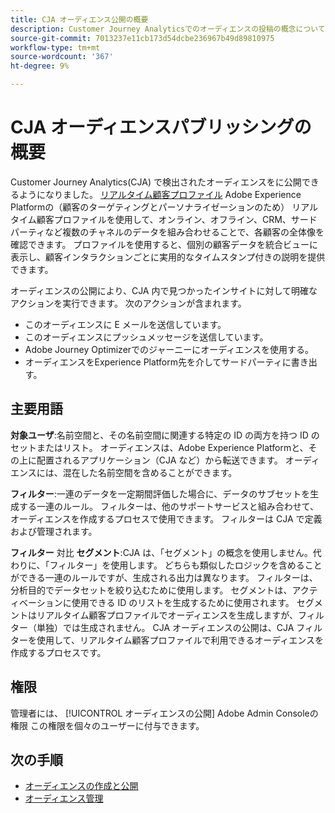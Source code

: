 ```yaml
---
title: CJA オーディエンス公開の概要
description: Customer Journey Analyticsでのオーディエンスの投稿の概念について説明します
source-git-commit: 7013237e11cb173d54dcbe236967b49d89810975
workflow-type: tm+mt
source-wordcount: '367'
ht-degree: 9%

---
```



# CJA オーディエンスパブリッシングの概要

Customer Journey Analytics(CJA) で検出されたオーディエンスをに公開できるようになりました。 [リアルタイム顧客プロファイル](https://experienceleague.adobe.com/docs/experience-platform/profile/home.html?lang=ja) Adobe Experience Platformの（顧客のターゲティングとパーソナライゼーションのため） リアルタイム顧客プロファイルを使用して、オンライン、オフライン、CRM、サードパーティなど複数のチャネルのデータを組み合わせることで、各顧客の全体像を確認できます。 プロファイルを使用すると、個別の顧客データを統合ビューに表示し、顧客インタラクションごとに実用的なタイムスタンプ付きの説明を提供できます。

オーディエンスの公開により、CJA 内で見つかったインサイトに対して明確なアクションを実行できます。 次のアクションが含まれます。

* このオーディエンスに E メールを送信しています。
* このオーディエンスにプッシュメッセージを送信しています。
* Adobe Journey Optimizerでのジャーニーにオーディエンスを使用する。
* オーディエンスをExperience Platform先を介してサードパーティに書き出す。

## 主要用語

**対象ユーザ**:名前空間と、その名前空間に関連する特定の ID の両方を持つ ID のセットまたはリスト。 オーディエンスは、Adobe Experience Platformと、その上に配置されるアプリケーション（CJA など）から転送できます。 オーディエンスには、混在した名前空間を含めることができます。

**フィルター**:一連のデータを一定期間評価した場合に、データのサブセットを生成する一連のルール。 フィルターは、他のサポートサービスと組み合わせて、オーディエンスを作成するプロセスで使用できます。 フィルターは CJA で定義および管理されます。

**フィルター** 対比 **セグメント**:CJA は、「セグメント」の概念を使用しません。代わりに、「フィルター」を使用します。 どちらも類似したロジックを含めることができる一連のルールですが、生成される出力は異なります。 フィルターは、分析目的でデータセットを絞り込むために使用します。 セグメントは、アクティベーションに使用できる ID のリストを生成するために使用されます。 セグメントはリアルタイム顧客プロファイルでオーディエンスを生成しますが、フィルター（単独）では生成されません。 CJA オーディエンスの公開は、CJA フィルターを使用して、リアルタイム顧客プロファイルで利用できるオーディエンスを作成するプロセスです。

## 権限

管理者には、 [!UICONTROL オーディエンスの公開] Adobe Admin Consoleの権限 この権限を個々のユーザーに付与できます。

## 次の手順

* [オーディエンスの作成と公開](/help/components/audiences/publish.md)
* [オーディエンス管理](/help/components/audiences/manage.md)


